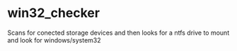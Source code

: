 # win32_checker
Scans for conected storage devices and then looks for a ntfs drive to mount and look for windows/system32
